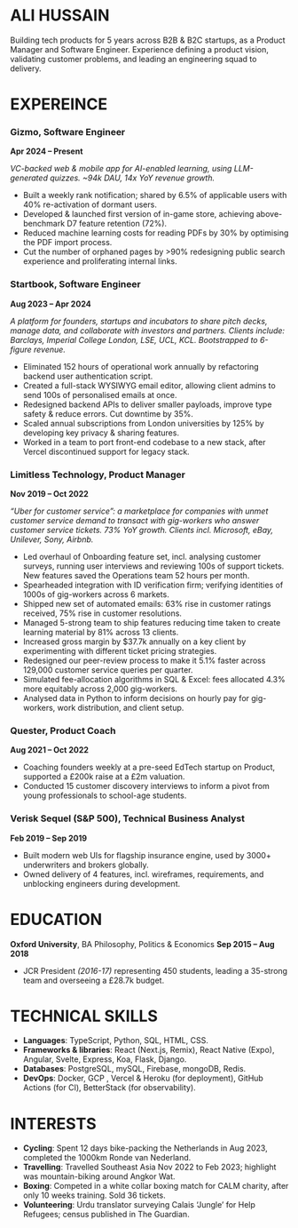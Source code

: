 # ALI HUSSAIN
Building tech products for 5 years across B2B & B2C startups, as a Product Manager and Software Engineer.
Experience defining a product vision, validating customer problems, and leading an engineering squad to delivery.

# EXPEREINCE
### **Gizmo**, Software Engineer  
**Apr 2024 – Present**

_VC-backed web & mobile app for AI-enabled learning, using LLM-generated quizzes. ~94k DAU, 14x YoY revenue growth._

* Built a weekly rank notification; shared by 6.5% of applicable users with 40% re-activation of dormant users.
* Developed & launched first version of in-game store, achieving above-benchmark D7 feature retention (72%).
* Reduced machine learning costs for reading PDFs by 30% by optimising the PDF import process.
* Cut the number of orphaned pages by >90% redesigning public search experience and proliferating internal links.


### **Startbook**, Software Engineer  
**Aug 2023 – Apr 2024**

_A platform for founders, startups and incubators to share pitch decks, manage data, and collaborate with investors and partners. Clients include: Barclays, Imperial College London, LSE, UCL, KCL. Bootstrapped to 6-figure revenue._

* Eliminated 152 hours of operational work annually by refactoring backend user authentication script.
* Created a full-stack WYSIWYG email editor, allowing client admins to send 100s of personalised emails at once.
* Redesigned backend APIs to deliver smaller payloads, improve type safety & reduce errors. Cut downtime by 35%.
* Scaled annual subscriptions from London universities by 125% by developing key privacy & sharing features.
* Worked in a team to port front-end codebase to a new stack, after Vercel discontinued support for legacy stack.

### **Limitless Technology**, Product Manager  
**Nov 2019 – Oct 2022**

_“Uber for customer service”: a marketplace for companies with unmet customer service demand to transact with gig-workers who answer customer service tickets. 73% YoY growth. Clients incl. Microsoft, eBay, Unilever, Sony, Airbnb._

* Led overhaul of Onboarding feature set, incl. analysing customer surveys, running user interviews and reviewing 100s of support tickets. New features saved the Operations team 52 hours per month.
* Spearheaded integration with ID verification firm; verifying identities of 1000s of gig-workers across 6 markets.
* Shipped new set of automated emails: 63% rise in customer ratings received, 75% rise in customer resolutions.
* Managed 5-strong team to ship features reducing time taken to create learning material by 81% across 13 clients.
* Increased gross margin by $37.7k annually on a key client by experimenting with different ticket pricing strategies.
* Redesigned our peer-review process to make it 5.1% faster across 129,000 customer service queries per quarter.
* Simulated fee-allocation algorithms in SQL & Excel: fees allocated 4.3% more equitably across 2,000 gig-workers.
* Analysed data in Python to inform decisions on hourly pay for gig-workers, work distribution, and client setup.

### **Quester**, Product Coach  
**Aug 2021 – Oct 2022**

* Coaching founders weekly at a pre-seed EdTech startup on Product, supported a £200k raise at a £2m valuation.
* Conducted 15 customer discovery interviews to inform a pivot from young professionals to school-age students.

### **Verisk Sequel (S&P 500)**, Technical Business Analyst  
**Feb 2019 – Sep 2019**

* Built modern web UIs for flagship insurance engine, used by 3000+ underwriters and brokers globally.
* Owned delivery of 4 features, incl. wireframes, requirements, and unblocking engineers during development.

# EDUCATION
**Oxford University**, BA Philosophy, Politics & Economics
**Sep 2015 – Aug 2018**

* JCR President _(2016-17)_ representing 450 students, leading a 35-strong team and overseeing a £28.7k budget.

# TECHNICAL SKILLS
* **Languages**: TypeScript, Python, SQL, HTML, CSS.
* **Frameworks & libraries**: React (Next.js, Remix), React Native (Expo), Angular, Svelte, Express, Koa, Flask, Django.
* **Databases**: PostgreSQL, mySQL, Firebase, mongoDB, Redis.
* **DevOps**: Docker, GCP , Vercel & Heroku (for deployment), GitHub Actions (for CI), BetterStack (for observability).

# INTERESTS
* **Cycling**: Spent 12 days bike-packing the Netherlands in Aug 2023, completed the 1000km Ronde van Nederland.
* **Travelling**: Travelled Southeast Asia Nov 2022 to Feb 2023; highlight was mountain-biking around Angkor Wat.
* **Boxing**: Competed in a white collar boxing match for CALM charity, after only 10 weeks training. Sold 36 tickets.
* **Volunteering**: Urdu translator surveying Calais ‘Jungle’ for Help Refugees; census published in The Guardian.


